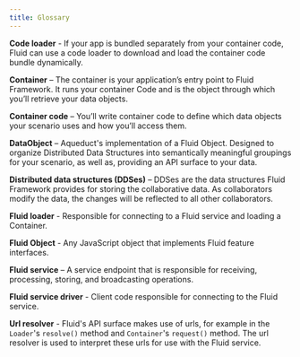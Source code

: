 ```yaml
---
title: Glossary
---
```


**Code loader** - If your app is bundled separately from your container code, Fluid can use a code loader to download
and load the container code bundle dynamically.

**Container** – The container is your application’s entry point to Fluid Framework. It runs your container Code and is
the object through which you’ll retrieve your data objects.

**Container code** – You’ll write container code to define which data objects your scenario uses and how you’ll access them.

**DataObject** – Aqueduct's implementation of a Fluid Object. Designed to organize Distributed Data Structures into
semantically meaningful groupings for your scenario, as well as, providing an API surface to your data.

**Distributed data structures (DDSes)** – DDSes are the data structures Fluid Framework provides for storing the
collaborative data. As collaborators modify the data, the changes will be reflected to all other collaborators.

**Fluid loader** - Responsible for connecting to a Fluid service and loading a Container.

**Fluid Object** - Any JavaScript object that implements Fluid feature interfaces.

**Fluid service** – A service endpoint that is responsible for receiving, processing, storing, and broadcasting operations.

**Fluid service driver** - Client code responsible for connecting to the Fluid service.

**Url resolver** - Fluid's API surface makes use of urls, for example in the `Loader`'s `resolve()` method and
`Container`'s `request()` method.  The url resolver is used to interpret these urls for use with the Fluid service.
